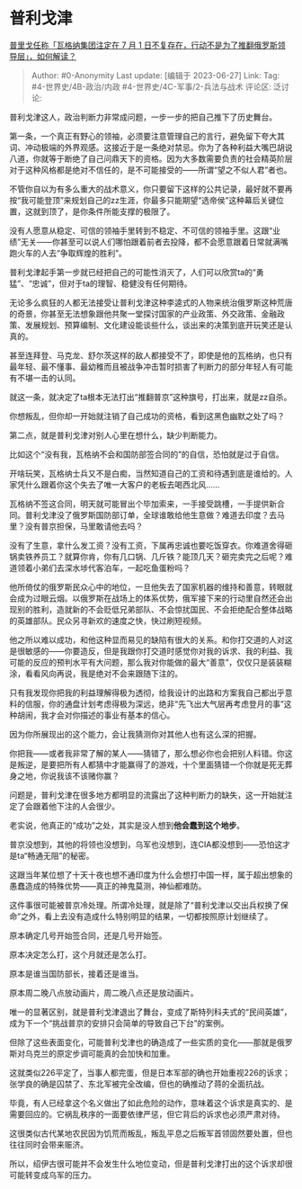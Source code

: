 # 普利戈津
[普里戈任称「瓦格纳集团注定在 7 月 1 日不复存在，行动不是为了推翻俄罗斯领导层」，如何解读？](https://www.zhihu.com/question/608841115/answer/3091734897)

> Author: #0-Anonymity
> Last update: [编辑于 2023-06-27]
> Link:
> Tag: #4-世界史/4B-政治/内政 #4-世界史/4C-军事/2-兵法与战术
> 评论区:
> 泛讨论:

普利戈津这人，政治判断力非常成问题，一步一步的把自己推下了历史舞台。

第一条，一个真正有野心的领袖，必须要注意管理自己的言行，避免留下夸大其词、冲动极端的外界观感。这接近于是一条绝对禁忌。你为了各种利益大嘴巴胡说八道，你就等于断绝了自己问鼎天下的资格。因为大多数需要负责的社会精英阶层对于这种风格都是绝对不信任的，是不可能接受的——所谓“望之不似人君”者也。

不管你自以为有多么重大的战术意义，你只要留下这样的公共记录，最好就不要再按“我可能登顶”来规划自己的zz生涯，你最多只能期望“选帝侯”这种幕后关键位置，这就到顶了，是你条件所能支撑的极限了。

没有人愿意从稳定、可信的领袖手里转到不稳定、不可信的领袖手里。这跟“业绩”无关——你甚至可以说人们哪怕跟着前者去投降，都不会愿意跟着日常就满嘴跑火车的人去“争取辉煌的胜利”。

普利戈津起手第一步就已经把自己的可能性消灭了，人们可以欣赏ta的“勇猛”、“忠诚”，但对于ta的理智、稳健没有任何期待。

无论多么疯狂的人都无法接受让普利戈津这种李逵式的人物来统治俄罗斯这种荒唐的奇景，你甚至无法想象跟他共聚一堂探讨国家的产业政策、外交政策、金融政策、发展规划、预算编制、文化建设能谈些什么，谈出来的决策到底开玩笑还是认真的。

甚至连拜登、马克龙、舒尔茨这样的敌人都接受不了，即使是他的瓦格纳，也只有最年轻、最不懂事、最幼稚而且被战争冲击暂时损害了判断力的部分年轻人有可能有不堪一击的认同。

就这一条，就决定了ta根本无法打出“推翻普京”这种旗号，打出来，就是zz自杀。

你想叛乱，但你却一开始就注销了自己成功的资格，看到这黑色幽默之处了吗？

第二点，就是普利戈津对别人心里在想什么，缺少判断能力。

比如这个“没有我，瓦格纳不会和国防部签合同的”的自信，恐怕就是过于自信。

开啥玩笑，瓦格纳士兵又不是白痴，当然知道自己的工资和待遇到底是谁给的。人家凭什么跟着你这个失去了唯一大客户的老板去喝西北风……

瓦格纳不签这合同，明天就可能冒出个毕加索来，一手接受跳槽，一手提供新合同。普利戈津没了俄罗斯国防部订单，全球谁敢给他生意做？难道去印度？去马里？没有普京担保，马里敢请他去吗？

没有了生意，拿什么发工资？没有工资，下属再忠诚也要吃饭穿衣。你难道舍得砸锅卖铁养员工？就算你肯，你有几口锅、几斤铁？能顶几天？砸完卖完之后呢？难道领着小弟们去深水埗代客泊车，一起吃鱼蛋粉吗？

他所倚仗的俄罗斯民众心中的地位，一旦他失去了国家机器的维持和善意，转眼就会成为过眼云烟。以俄罗斯在战场上的体系优势，俄军接下来的行动里自然还会出现别的胜利，造就新的不会贬低兄弟部队、不会惊扰国民、不会拒绝配合整体战略的英雄部队。民众另寻新欢的速度之快，快过刷短视频。

他之所以难以成功，和他这种显而易见的缺陷有很大的关系。和你打交道的人对这是很敏感的——你要造反，但是我跟你打交道时感觉你对我的诉求、我的利益、我可能的反应的预判水平有大问题，那么我对你能做的最大“善意”，仅仅只是装装糊涂，看看风向再说，我是绝对不会来跟随下注的。

只有我发现你把我的利益理解得极为透彻，给我设计的出路和方案我自己都出乎意料的信服，你的通盘计划考虑得极为深远，绝非“先飞出大气层再考虑登月的事”这种胡闹，我才会对你描述的事业有基本的信心。

因为你所展现出的这个能力，会让我猜测你对其他人也有这么深的把握。

你把我——或者我非常了解的某人——猜错了，那么想必你也会把别人料错。你这是叛逆，是要把所有人都猜中才能赢得了的游戏，十个里面猜错一个你就是死无葬身之地，你说我该不该赌你赢？

问题是，普利戈津在很多地方都明显的流露出了这种判断力的缺失，这一开始就注定了会跟着他下注的人会很少。

老实说，他真正的“成功”之处，其实是没人想到**他会蠢到这个地步**。

普京没想到，其他的将领也没想到，乌军也没想到，连CIA都没想到——恐怕这才是ta“畅通无阻”的秘密。

这跟当年某位想了十天十夜也想不通印度为什么会想打中国一样，属于超出想象的愚蠢造成的特殊优势——真正的神鬼莫测，神仙都难防。

这件事很可能被普京冷处理。所谓冷处理，就是除了“普利戈津以交出兵权换了保命”之外，看上去没有造成什么特别明显的结果，一切都按照原计划继续了。

原本确定几号开始签合同，还是几号开始签。

原本决定怎么打，这个月就还是怎么打。

原本是谁当国防部长，接着还是谁当。

原本周二晚八点放动画片，周二晚八点还是放动画片。

唯一的显著区别，就是普利戈津退出了舞台，变成了斯特列科夫式的“民间英雄”，成为下一个“挑战普京的安排只会简单的导致自己下台”的案例。

但除了这些表面变化，可能普利戈津也的确造成了一些实质的变化——那就是俄罗斯对乌克兰的原定步调可能真的会加快和加重。

这就类似226平定了，当事人都完蛋，但是日本军部的确也开始重视226的诉求；张学良的确是囚禁了、东北军被完全改编，但也的确推动了蒋的全面抗战。

毕竟，有人已经拿这个名义做出了如此危险的动作，意味着这个诉求是真实的、是需要回应的。它祸乱秩序的一面要依律严惩，但它背后的诉求也必须严肃对待。

这很类似古代某地农民因为饥荒而叛乱，叛乱平息之后叛军首领固然要处置，但也往往同时会带来赈济。

所以，绍伊古很可能并不会发生什么地位变动，但是普利戈津打出的这个诉求却很可能转变成乌军的压力。
